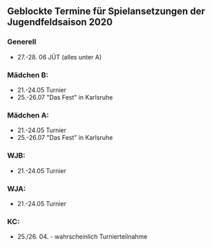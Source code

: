## Geblockte Termine für Spielansetzungen der Jugendfeldsaison 2020

### Generell
* 27.-28. 06 JÜT (alles unter A)

### Mädchen B:
* 21.-24.05 Turnier
* 25.-26.07 "Das Fest" in Karlsruhe

### Mädchen A:
* 21.-24.05 Turnier
* 25.-26.07 "Das Fest" in Karlsruhe

### WJB:
* 21.-24.05 Turnier

### WJA:
* 21.-24.05 Turnier

### KC: 
* 25./26. 04. - wahrscheinlich Turnierteilnahme

